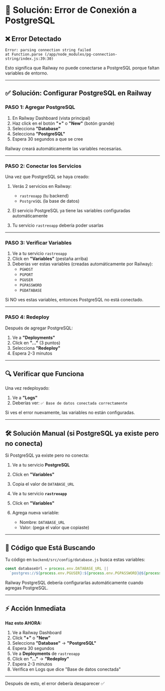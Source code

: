 # 🔧 Solución: Error de Conexión a PostgreSQL

## ❌ Error Detectado

```
Error: parsing connection string failed
at Function.parse (/app/node_modules/pg-connection-string/index.js:39:30)
```

Esto significa que Railway no puede conectarse a PostgreSQL porque faltan variables de entorno.

---

## ✅ Solución: Configurar PostgreSQL en Railway

### PASO 1: Agregar PostgreSQL

1. En Railway Dashboard (vista principal)
2. Haz click en el botón **"+"** o **"New"** (botón grande)
3. Selecciona **"Database"**
4. Selecciona **"PostgreSQL"**
5. Espera 30 segundos a que se cree

Railway creará automáticamente las variables necesarias.

---

### PASO 2: Conectar los Servicios

Una vez que PostgreSQL se haya creado:

1. Verás 2 servicios en Railway:
   - `rastreoapp` (tu backend)
   - `PostgreSQL` (la base de datos)

2. El servicio PostgreSQL ya tiene las variables configuradas automáticamente

3. Tu servicio `rastreoapp` debería poder usarlas

---

### PASO 3: Verificar Variables

1. Ve a tu servicio `rastreoapp`
2. Click en **"Variables"** (pestaña arriba)
3. Deberías ver estas variables (creadas automáticamente por Railway):
   - `PGHOST`
   - `PGPORT`
   - `PGUSER`
   - `PGPASSWORD`
   - `PGDATABASE`

Si NO ves estas variables, entonces PostgreSQL no está conectado.

---

### PASO 4: Redeploy

Después de agregar PostgreSQL:

1. Ve a **"Deployments"**
2. Click en **"..."** (3 puntos)
3. Selecciona **"Redeploy"**
4. Espera 2-3 minutos

---

## 🔍 Verificar que Funciona

Una vez redeployado:

1. Ve a **"Logs"** 
2. Deberías ver: `✅ Base de datos conectada correctamente`

Si ves el error nuevamente, las variables no están configuradas.

---

## 🛠️ Solución Manual (si PostgreSQL ya existe pero no conecta)

Si PostgreSQL ya existe pero no conecta:

1. Ve a tu servicio **PostgreSQL**
2. Click en **"Variables"**
3. Copia el valor de `DATABASE_URL`

4. Ve a tu servicio **`rastreoapp`**
5. Click en **"Variables"**
6. Agrega nueva variable:
   - Nombre: `DATABASE_URL`
   - Valor: (pega el valor que copiaste)

---

## 📝 Código que Está Buscando

Tu código en `backend/src/config/database.js` busca estas variables:

```javascript
const databaseUrl = process.env.DATABASE_URL || 
  `postgres://${process.env.PGUSER}:${process.env.PGPASSWORD}@${process.env.PGHOST}:${process.env.PGPORT}/${process.env.PGDATABASE}`;
```

Railway PostgreSQL debería configurarlas automáticamente cuando agregas PostgreSQL.

---

## ⚡ Acción Inmediata

**Haz esto AHORA:**

1. Ve a Railway Dashboard
2. Click **"+"** o **"New"**
3. Selecciona **"Database"** → **"PostgreSQL"**
4. Espera 30 segundos
5. Ve a **Deployments** de `rastreoapp`
6. Click en **"..."** → **"Redeploy"**
7. Espera 2-3 minutos
8. Verifica en Logs que dice "Base de datos conectada"

---

Después de esto, el error debería desaparecer ✅

